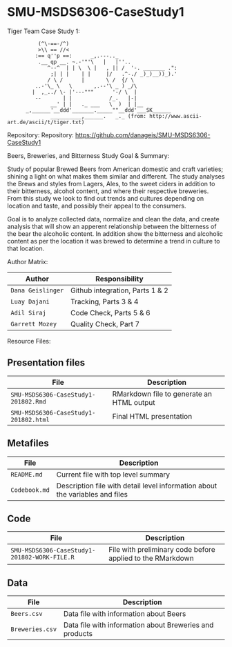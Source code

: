 # SMU-MSDS6306-CaseStudy1
Tiger Team Case Study 1: 

              (^\-==-/^)
              >\\ == //<
             :== q''p ==:      _,.---.._
              .__ qp __. ~.-'"'\   |   |''..
                 ^--^  | | \  \ |   , || /  '-. _______ .":
                  ;| | |    | |     |/   .^-./ _)_)__))_).'
                 / \ /      |       \ /  {/ \
             ..-'\_ \   \       ,.--'\ _ ) _/\
            |  ,_../ \- |'---"""      '-/ \  |
             --       | |            /_.   |-|
                  __' | |   ._ ___   \  )  | |__
          _,______'__ddd'_______._____""__ddd'___SK______
                  __________,______.   _._ (from: http://www.ascii-art.de/ascii/t/tiger.txt)
                  
Repository: Repository: https://github.com/danageis/SMU-MSDS6306-CaseStudy1

Beers, Breweries, and Bitterness Study Goal & Summary:

Study of popular Brewed Beers from American domestic and craft varieties; shining a light on what makes them similar and different.  The study analyses the Brews and styles from Lagers, Ales, to the sweet ciders in addition to their bitterness, alcohol content, and where their respective breweries.  From this study we look to find out trends and cultures depending on location and taste, and possibly their appeal to the consumers.

Goal is to analyze collected data, normalize and clean the data, and create analysis that will show an apperent relationship between the bitterness of the bear the alcoholic content. In addition show the bitterness and alcoholic content as per the location it was brewed to determine a trend in culture to that location.

Author Matrix:

Author | Responsibility
---|---------
`Dana Geislinger` | Github integration, Parts 1 & 2
`Luay Dajani` | Tracking, Parts 3 & 4
`Adil Siraj` | Code Check, Parts 5 & 6
`Garrett Mozey` | Quality Check, Part 7

Resource Files:

## Presentation files
File | Description
---|---------
`SMU-MSDS6306-CaseStudy1-201802.Rmd` | RMarkdown file to generate an HTML output
`SMU-MSDS6306-CaseStudy1-201802.html` | Final HTML presentation

## Metafiles
File | Description
---|---------
`README.md` | Current file with top level summary
`Codebook.md` | Description file with detail level information about the variables and files

## Code

File | Description
---|---------
`SMU-MSDS6306-CaseStudy1-201802-WORK-FILE.R` | File with preliminary code before applied to the RMarkdown

## Data

File | Description
---|---------
`Beers.csv` | Data file with information about Beers
`Breweries.csv` | Data file with information about Breweries and products

